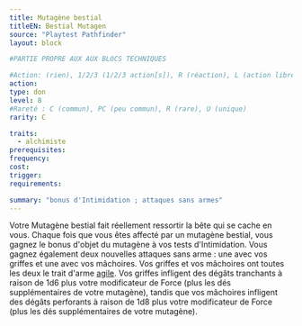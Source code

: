 ```yaml
---
title: Mutagène bestial
titleEN: Bestial Mutagen
source: "Playtest Pathfinder"
layout: block

#PARTIE PROPRE AUX AUX BLOCS TECHNIQUES

#Action: (rien), 1/2/3 (1/2/3 action[s]), R (réaction), L (action libre)
action: 
type: don
level: 8
#Rareté : C (commun), PC (peu commun), R (rare), U (unique)
rarity: C

traits:
  - alchimiste
prerequisites:
frequency: 
cost:
trigger: 
requirements:

summary: "bonus d'Intimidation ; attaques sans armes"
---
```


Votre Mutagène bestial fait réellement ressortir la bête qui se cache en vous. Chaque fois que vous êtes affecté par un mutagène bestial, vous gagnez le bonus d'objet du mutagène à vos tests d'Intimidation. Vous gagnez également deux nouvelles attaques sans arme : une avec vos griffes et une avec vos mâchoires. Vos griffes et vos mâchoires ont toutes les deux le trait d'arme [agile](/traits/agile). Vos griffes infligent des dégâts  tranchants à raison de 1d6 plus votre modificateur de Force (plus les dés supplémentaires de votre mutagène), tandis que vos mâchoires infligent des dégâts perforants à raison de 1d8 plus votre modificateur de Force (plus les dés supplémentaires de votre mutagène).